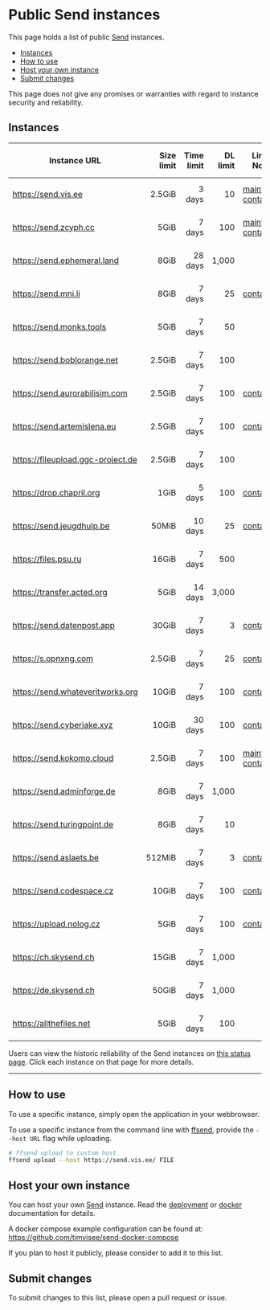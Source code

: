 # Public Send instances
This page holds a list of public [Send][send] instances.

- [Instances](#instances)
- [How to use](#how-to-use)
- [Host your own instance](#host-your-own-instance)
- [Submit changes](#submit-changes)

This page does not give any promises or warranties with regard to instance
security and reliability.

## Instances

Instance URL | Size<br>limit | Time<br>limit | DL<br>limit | Links/<br>Notes | Country | Version | Uptime<br>(90 days)
--- | ---: | ---: | ---: | --- | ---: | --- | ---
https://send.vis.ee | 2.5GiB | 3 days | 10 | [maintainer](https://github.com/timvisee), [contact](https://timvisee.com/contact) | Netherlands 🇳🇱 | ![version](https://img.shields.io/badge/dynamic/json?label=version&query=version&url=https://send.vis.ee/__version__) | ![Uptime (90 days)](https://img.shields.io/uptimerobot/ratio/90/m794230691-8f60854620eb9d40dae7461e)
https://send.zcyph.cc | 5GiB | 7 days | 100 | [maintainer](https://github.com/zcyph), [contact](mailto:send@zcyph.cc) | Germany 🇩🇪 | ![version](https://img.shields.io/badge/dynamic/json?label=version&query=version&url=https://send.zcyph.cc/__version__) | ![Uptime (90 days)](https://img.shields.io/uptimerobot/ratio/90/m794230695-ef83cfab5f4970c4487ad484)
https://send.ephemeral.land | 8GiB | 28 days | 1,000 | | Germany 🇩🇪 | ![version](https://img.shields.io/badge/dynamic/json?label=version&query=version&url=https://send.ephemeral.land/__version__) | ![Uptime (90 days)](https://img.shields.io/uptimerobot/ratio/90/m794230698-d0fc0e9c893bdb81295c3ae2)
https://send.mni.li | 8GiB | 7 days | 25 | [contact](https://simplex.chat/contact#/?v=2-5&smp=smp%3A%2F%2FHG6d9i0a0xByjiaMl2Ja50n4LvwTNodHR03NImjI-W8%3D%40smp.mni.li%2FrdawfIlxAGy0bGqi0exZQtfkrO76JTC4%23%2F%3Fv%3D1-2%26dh%3DMCowBQYDK2VuAyEAxT_5ZAwwhuHthlIOKMKaHfdvrHA84NFlz8ux4aklk3w%253D) | Germany 🇩🇪 | ![version](https://img.shields.io/badge/dynamic/json?label=version&query=version&url=https://send.mni.li/__version__) | ![Uptime (90 days)](https://img.shields.io/uptimerobot/ratio/90/m794230704-256d7241d3fc3712ed74671c)
https://send.monks.tools | 5GiB | 7 days | 50 | | United States 🇺🇸 | ![version](https://img.shields.io/badge/dynamic/json?label=version&query=version&url=https://send.monks.tools/__version__) | ![Uptime (90 days)](https://img.shields.io/uptimerobot/ratio/90/m794230706-152180f0f00c3516167167fd)
https://send.boblorange.net | 2.5GiB | 7 days | 100 | | Portugal 🇵🇹 | ![version](https://img.shields.io/badge/dynamic/json?label=version&query=version&url=https://send.boblorange.net/__version__) | ![Uptime (90 days)](https://img.shields.io/uptimerobot/ratio/90/m794230709-6647754935bde8c9e48f74b0)
https://send.aurorabilisim.com | 2.5GiB | 7 days | 100 | [contact](https://www.aurorabilisim.com/iletisim/) | Turkey 🇹🇷 | ![version](https://img.shields.io/badge/dynamic/json?label=version&query=version&url=https://send.aurorabilisim.com/__version__) | ![Uptime (90 days)](https://img.shields.io/uptimerobot/ratio/90/m794230712-50b203eb6aba33e7ed9f35a4)
https://send.artemislena.eu | 2.5GiB | 7 days | 100 | [contact](https://artemislena.eu/contact.html) | Germany 🇩🇪 | ![version](https://img.shields.io/badge/dynamic/json?label=version&query=version&url=https://send.artemislena.eu/__version__) | ![Uptime (90 days)](https://img.shields.io/uptimerobot/ratio/90/m794230717-7d15b7ccd3aa5630bba41a8a)
https://fileupload.ggc-project.de | 2.5GiB | 7 days | 100 | | Germany 🇩🇪 | ![version](https://img.shields.io/badge/dynamic/json?label=version&query=version&url=https://fileupload.ggc-project.de/__version__) | ![Uptime (90 days)](https://img.shields.io/uptimerobot/ratio/90/m794230727-a652ecfbd4604f532e0ff48c)
https://drop.chapril.org | 1GiB | 5 days | 100 | [contact](https://www.chapril.org/contact.html) | Germany 🇩🇪 | ![version](https://img.shields.io/badge/dynamic/json?label=version&query=version&url=https://drop.chapril.org/__version__) | ![Uptime (90 days)](https://img.shields.io/uptimerobot/ratio/90/m794230729-fd070e4aa8a6601035d9425a)
https://send.jeugdhulp.be | 50MiB | 10 days | 25 | [contact](https://www.jeugdhulp.be/contact) | France 🇫🇷 | ![version](https://img.shields.io/badge/dynamic/json?label=version&query=version&url=https://send.jeugdhulp.be/__version__) | ![Uptime (90 days)](https://img.shields.io/uptimerobot/ratio/90/m794230732-350359a789fe5d02bdb5ad6d)
https://files.psu.ru | 16GiB | 7 days | 500 | | Russia 🇷🇺 | ![version](https://img.shields.io/badge/dynamic/json?label=version&query=version&url=https://files.psu.ru/__version__) | ![Uptime (90 days)](https://img.shields.io/uptimerobot/ratio/90/m794230735-2d39e5d423d54366178406da)
https://transfer.acted.org | 5GiB | 14 days | 3,000 | | France 🇫🇷 | ![version](https://img.shields.io/badge/dynamic/json?label=version&query=version&url=https://transfer.acted.org/__version__) | ![Uptime (90 days)](https://img.shields.io/uptimerobot/ratio/90/m794230739-463fdbc2d9c115069d8db1f1)
https://send.datenpost.app | 30GiB | 7 days | 3 | [contact](mailto:info@webality.de) | Germany 🇩🇪 | ![version](https://img.shields.io/badge/dynamic/json?label=version&query=version&url=https://send.datenpost.app/__version__) | ![Uptime (90 days)](https://img.shields.io/uptimerobot/ratio/90/m794230691-8f60854620eb9d40dae7461e)
https://s.opnxng.com | 2.5GiB | 7 days | 25 | [contact](https://about.opnxng.com/) | Singapore 🇸🇬 | ![version](https://img.shields.io/badge/dynamic/json?label=version&query=version&url=https://s.opnxng.com/__version__) | ![Uptime (90 days)](https://img.shields.io/uptimerobot/ratio/90/m794398378-baf9f42c4a7e416bc51f5ba0)
https://send.whateveritworks.org | 10GiB | 7 days | 100 | [contact](https://www.whateveritworks.org/email) | Germany 🇩🇪 | ![version](https://img.shields.io/badge/dynamic/json?label=version&query=version&url=https://send.whateveritworks.org/__version__) | ![Uptime (90 days)](https://img.shields.io/uptimerobot/ratio/90/m794407638-626e4c3452c6933ad106a402)
https://send.cyberjake.xyz | 10GiB | 30 days | 100 | [contact](mailto:connect@cyberjake.xyz) | United States 🇺🇸 | ![version](https://img.shields.io/badge/dynamic/json?label=version&query=version&url=https://send.cyberjake.xyz/__version__) | ![Uptime (90 days)](https://img.shields.io/uptimerobot/ratio/90/m794455795-2d6b721c8e5dfcc8dcdae877)
https://send.kokomo.cloud | 2.5GiB | 7 days | 100 | [maintainer](https://github.com/kokomo123), [contact](mailto:admin@kokomo.cloud) | United States 🇺🇸 | ![version](https://img.shields.io/badge/dynamic/json?label=version&query=version&url=https://send.kokomo.cloud/__version__) | ![Uptime (90 days)](https://img.shields.io/uptimerobot/ratio/90/m794630156-5be85f191fc02e133c49732f)
https://send.adminforge.de | 8GiB | 7 days | 1,000 | | Germany 🇩🇪 | ![version](https://img.shields.io/badge/dynamic/json?label=version&query=version&url=https://send.adminforge.de/__version__) | ![Uptime (90 days)](https://img.shields.io/uptimerobot/ratio/90/m794906532-6e73246019e2869040265ed5)
https://send.turingpoint.de | 8GiB | 7 days | 10 | | Germany 🇩🇪 | ![version](https://img.shields.io/badge/dynamic/json?label=version&query=version&url=https://send.turingpoint.de/__version__) | ![Uptime (90 days)](https://img.shields.io/uptimerobot/ratio/90/m794987552-6ad4b750a79fc8140bbf8c97)
https://send.aslaets.be | 512MiB | 7 days | 3 | [contact](mailto:webmaster@aslaets.be) | Germany 🇩🇪 | ![version](https://img.shields.io/badge/dynamic/json?label=version&query=version&url=https://send.aslaets.be/__version__) | ![Uptime (90 days)](https://img.shields.io/uptimerobot/ratio/90/m796304730-80bcaabc08d1802eafa0d662)
https://send.codespace.cz | 10GiB | 7 days | 100 | [contact](mailto:admin@codespace.cz) | Czechia 🇨🇿 | ![version](https://img.shields.io/badge/dynamic/json?label=version&query=version&url=https://send.codespace.cz/__version__) | ![Uptime (90 days)](https://img.shields.io/uptimerobot/ratio/90/m796740556-25b70adf323084cded55b231)
https://upload.nolog.cz | 5GiB | 7 days | 100 | [contact](mailto:nolog-it@riseup.net) | Czechia 🇨🇿 | ![version](https://img.shields.io/badge/dynamic/json?label=version&query=version&url=https://upload.nolog.cz/__version__) | ![Uptime (90 days)](https://img.shields.io/uptimerobot/ratio/90/m796768026-a26ef6bfc4e5959bdd313296)
https://ch.skysend.ch | 15GiB | 7 days | 1,000 | | Switzerland 🇨🇭 | ![version](https://img.shields.io/badge/dynamic/json?label=version&query=version&url=https://ch.skysend.ch/__version__) | ![Uptime (90 days)](https://img.shields.io/uptimerobot/ratio/90/m797357165-5d5c29949fb94352551184e1)
https://de.skysend.ch | 50GiB | 7 days | 1,000 | | Germany 🇩🇪 | ![version](https://img.shields.io/badge/dynamic/json?label=version&query=version&url=https://de.skysend.ch/__version__) | ![Uptime (90 days)](https://img.shields.io/uptimerobot/ratio/90/m797357171-737c07b9f3fddbd4f5dce7b2)
https://allthefiles.net | 5GiB | 7 days | 100 | | United States 🇺🇸 | ![version](https://img.shields.io/badge/dynamic/json?label=version&query=version&url=https://allthefiles.net/__version__) | ![Uptime (90 days)](https://img.shields.io/uptimerobot/ratio/90/m797357172-950f64be6e11b7e57e771736)

Users can view the historic reliability of the Send instances on [this status page](https://stats.uptimerobot.com/5917xHMX01). Click each instance on that page for more details.

---

## How to use

To use a specific instance, simply open the application in your webbrowser.

To use a specific instance from the command line with [ffsend][ffsend], provide
the `--host URL` flag while uploading.

```bash
# ffsend upload to custom host
ffsend upload --host https://send.vis.ee/ FILE
```

## Host your own instance

You can host your own [Send][send] instance. Read the
[deployment](https://github.com/timvisee/send#deployment) or [docker](https://github.com/timvisee/send/blob/master/docs/docker.md) documentation for details.

A docker compose example configuration can be found at:
https://github.com/timvisee/send-docker-compose

If you plan to host it publicly, please consider to add it to this list.

## Submit changes

To submit changes to this list, please open a pull request or issue.

[send]: https://github.com/timvisee/send
[ffsend]: https://github.com/timvisee/ffsend
